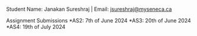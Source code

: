 Student Name: Janakan Sureshraj  | Email: jsureshraj@myseneca.ca

Assignment Submissions
*AS2:  7th of June 2024
*AS3: 20th of June 2024
*AS4: 19th of July 2024
